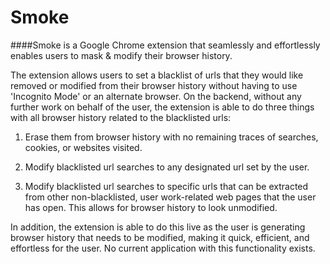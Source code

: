 # Smoke

####Smoke is a Google Chrome extension that seamlessly and effortlessly enables users to mask & modify their browser history. 

The extension allows users to set a blacklist of urls that they would like removed or modified from their browser history without having to use 'Incognito Mode' or an alternate browser. On the backend, without any further work on behalf of the user, the extension is able to do three things with all browser history related to the blacklisted urls:

1) Erase them from browser history with no remaining traces of searches, cookies, or websites visited.

2) Modify blacklisted url searches to any designated url set by the user.

3) Modify blacklisted url searches to specific urls that can be extracted from other non-blacklisted, user work-related web pages that the user has open. This allows for browser history to look unmodified.

In addition, the extension is able to do this live as the user is generating browser history that needs to be modified, making it quick, efficient, and effortless for the user. No current application with this functionality exists.
